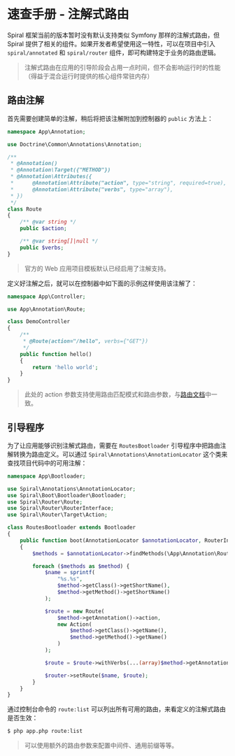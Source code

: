 # 速查手册 - 注解式路由

Spiral 框架当前的版本暂时没有默认支持类似 Symfony 那样的注解式路由，但 Spiral 提供了相关的组件。如果开发者希望使用这一特性，可以在项目中引入 `spiral/annotated` 和 `spiral/router` 组件，即可构建特定于业务的路由逻辑。

> 注解式路由在应用的引导阶段会占用一点时间，但不会影响运行时的性能（得益于混合运行时提供的核心组件常驻内存）

## 路由注解
首先需要创建简单的注解，稍后将把该注解附加到控制器的 `public` 方法上：

```php
namespace App\Annotation;

use Doctrine\Common\Annotations\Annotation;

/**
 * @Annotation()
 * @Annotation\Target({"METHOD"})
 * @Annotation\Attributes({
 *      @Annotation\Attribute("action", type="string", required=true),
 *      @Annotation\Attribute("verbs", type="array"),
 * })
 */
class Route
{
    /** @var string */
    public $action;

    /** @var string[]|null */
    public $verbs;
}
```

> 官方的 Web 应用项目模板默认已经启用了注解支持。

定义好注解之后，就可以在控制器中如下面的示例这样使用该注解了：

```php
namespace App\Controller;

use App\Annotation\Route;

class DemoController
{
    /**
     * @Route(action="/hello", verbs={"GET"})
     */
    public function hello()
    {
        return 'hello world';
    }
}
```

> 此处的 action 参数支持使用路由匹配模式和路由参数，与[路由文档](/zh_CN/http/routing.md)中一致。

## 引导程序

为了让应用能够识别注解式路由，需要在 `RoutesBootloader` 引导程序中把路由注解转换为路由定义。可以通过 `Spiral\Annotations\AnnotationLocator` 这个类来查找项目代码中的可用注解：

```php
namespace App\Bootloader;

use Spiral\Annotations\AnnotationLocator;
use Spiral\Boot\Bootloader\Bootloader;
use Spiral\Router\Route;
use Spiral\Router\RouterInterface;
use Spiral\Router\Target\Action;

class RoutesBootloader extends Bootloader
{
    public function boot(AnnotationLocator $annotationLocator, RouterInterface $router): void
    {
        $methods = $annotationLocator->findMethods(\App\Annotation\Route::class);

        foreach ($methods as $method) {
            $name = sprintf(
                "%s.%s",
                $method->getClass()->getShortName(),
                $method->getMethod()->getShortName()
            );

            $route = new Route(
                $method->getAnnotation()->action,
                new Action(
                    $method->getClass()->getName(),
                    $method->getMethod()->getName()
                )
            );

            $route = $route->withVerbs(...(array)$method->getAnnotation()->verbs);

            $router->setRoute($name, $route);
        }
    }
}
```

通过控制台命令的 `route:list` 可以列出所有可用的路由，来看定义的注解式路由是否生效：

```bash
$ php app.php route:list
```

> 可以使用额外的路由参数来配置中间件、通用前缀等等。
